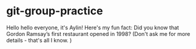 # git-group-practice


Hello hello everyone, it's Aylin!
Here's my fun fact: Did you know that Gordon Ramsay’s first restaurant opened in 1998? (Don't ask me for more details - that's all I know. )
